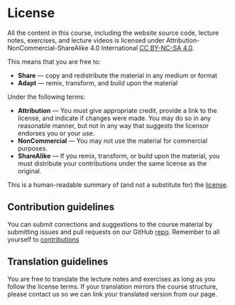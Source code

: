 # License

All the content in this course, including the website source code, lecture notes, exercises, and lecture videos is licensed under Attribution-NonCommercial-ShareAlike 4.0 International [CC BY-NC-SA 4.0](https://creativecommons.org/licenses/by-nc-sa/4.0/).

This means that you are free to:
- **Share** — copy and redistribute the material in any medium or format
- **Adapt** — remix, transform, and build upon the material

Under the following terms:

- **Attribution** — You must give appropriate credit, provide a link to the license, and indicate if changes were made. You may do so in any reasonable manner, but not in any way that suggests the licensor endorses you or your use.
- **NonCommercial** — You may not use the material for commercial purposes.
- **ShareAlike** — If you remix, transform, or build upon the material, you must distribute your contributions under the same license as the original.

This is a human-readable summary of (and not a substitute for) the [license](https://creativecommons.org/licenses/by-nc-sa/4.0/legalcode).

## Contribution guidelines

You can submit corrections and suggestions to the course material by submitting issues and pull requests on our GitHub [repo](https://github.com/KarlWithK/taolp). Remember to all yourself to [contributions](./misc/contributors.md)

## Translation guidelines

You are free to translate the lecture notes and exercises as long as you follow the license terms.
If your translation mirrors the course structure, please contact us so we can link your translated version from our page.
